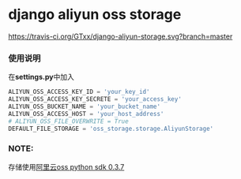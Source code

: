 django aliyun oss storage
==========================

https://travis-ci.org/GTxx/django-aliyun-storage.svg?branch=master

### 使用说明
在**settings.py**中加入
```python
ALIYUN_OSS_ACCESS_KEY_ID = 'your_key_id'
ALIYUN_OSS_ACCESS_KEY_SECRETE = 'your_access_key'
ALIYUN_OSS_BUCKET_NAME = 'your_bucket_name'
ALIYUN_OSS_ACCESS_HOST = 'your_host_address'
# ALIYUN_OSS_FILE_OVERWRITE = True
DEFAULT_FILE_STORAGE = 'oss_storage.storage.AliyunStorage'
```

### NOTE:
存储使用[阿里云oss python sdk 0.3.7](http://docs.aliyun.com/?spm=5176.383663.9.4.HPtEmb#/oss/sdk/sdk-download&python)
